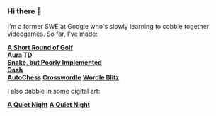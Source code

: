 ### Hi there 👋

I'm a former SWE at Google who's slowly learning to cobble together videogames. So far, I've made:

[**A Short Round of Golf**](https://karpierz.itch.io/a-short-round-of-golf)  
[**Aura TD**](https://karpierz.itch.io/aura-td)  
[**Snake, but Poorly Implemented**](https://karpierz.itch.io/snake-but-poorly-implemented)  
[**Dash**](https://karpierz.itch.io/dash)  
[**AutoChess**](https://karpierz.itch.io/actually-autochess)
[**Crosswordle**](https://magikarpierz.com/games/crosswordle.html)
[**Wordle Blitz**](https://magikarpierz.com/games/wordle-blitz.html)

I also dabble in some digital art:

[**A Quiet Night**](https://karpierz.itch.io/diorama-simplified-earth)
[**A Quiet Night**](https://karpierz.itch.io/diorama-a-quiet-night)

<!--
**admiral-akk/admiral-akk** is a ✨ _special_ ✨ repository because its `README.md` (this file) appears on your GitHub profile.

Here are some ideas to get you started:

- 🔭 I’m currently working on ...
- 🌱 I’m currently learning ...
- 👯 I’m looking to collaborate on ...
- 🤔 I’m looking for help with ...
- 💬 Ask me about ...
- 📫 How to reach me: ...
- 😄 Pronouns: ...
- ⚡ Fun fact: ...
-->

